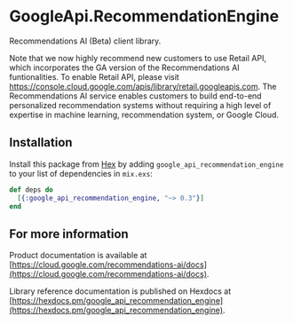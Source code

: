 # GoogleApi.RecommendationEngine

Recommendations AI (Beta) client library.

Note that we now highly recommend new customers to use Retail API, which incorporates the GA version of the Recommendations AI funtionalities. To enable Retail API, please visit https://console.cloud.google.com/apis/library/retail.googleapis.com. The Recommendations AI service enables customers to build end-to-end personalized recommendation systems without requiring a high level of expertise in machine learning, recommendation system, or Google Cloud.

## Installation

Install this package from [Hex](https://hex.pm) by adding
`google_api_recommendation_engine` to your list of dependencies in `mix.exs`:

```elixir
def deps do
  [{:google_api_recommendation_engine, "~> 0.3"}]
end
```

## For more information

Product documentation is available at [https://cloud.google.com/recommendations-ai/docs](https://cloud.google.com/recommendations-ai/docs).

Library reference documentation is published on Hexdocs at
[https://hexdocs.pm/google_api_recommendation_engine](https://hexdocs.pm/google_api_recommendation_engine).
